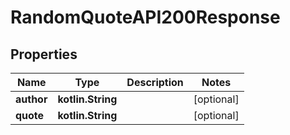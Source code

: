 
# RandomQuoteAPI200Response

## Properties
| Name | Type | Description | Notes |
| ------------ | ------------- | ------------- | ------------- |
| **author** | **kotlin.String** |  |  [optional] |
| **quote** | **kotlin.String** |  |  [optional] |



